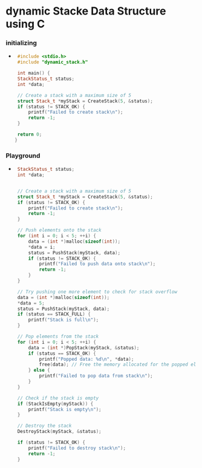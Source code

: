 # dynamic Stacke Data Structure using C

### initializing

 - ``` c++
    #include <stdio.h>
    #include "dynamic_stack.h"

    int main() {
    StackStatus_t status;
    int *data;

    // Create a stack with a maximum size of 5
    struct Stack_t *myStack = CreateStack(5, &status);
    if (status != STACK_OK) {
        printf("Failed to create stack\n");
        return -1;
    }
   
    return 0;
   }
   ```
### Playground

 - ``` c++
    StackStatus_t status;
    int *data;


    // Create a stack with a maximum size of 5
    struct Stack_t *myStack = CreateStack(5, &status);
    if (status != STACK_OK) {
        printf("Failed to create stack\n");
        return -1;
    }

    // Push elements onto the stack
    for (int i = 0; i < 5; ++i) {
        data = (int *)malloc(sizeof(int));
        *data = i;
        status = PushStack(myStack, data);
        if (status != STACK_OK) {
            printf("Failed to push data onto stack\n");
            return -1;
        }
    }

    // Try pushing one more element to check for stack overflow
    data = (int *)malloc(sizeof(int));
    *data = 5;
    status = PushStack(myStack, data);
    if (status == STACK_FULL) {
        printf("Stack is full\n");
    }

    // Pop elements from the stack
    for (int i = 0; i < 5; ++i) {
        data = (int *)PopStack(myStack, &status);
        if (status == STACK_OK) {
            printf("Popped data: %d\n", *data);
            free(data); // Free the memory allocated for the popped element
        } else {
            printf("Failed to pop data from stack\n");
        }
    }

    // Check if the stack is empty
    if (StackIsEmpty(myStack)) {
        printf("Stack is empty\n");
    }

    // Destroy the stack
    DestroyStack(myStack, &status);

    if (status != STACK_OK) {
        printf("Failed to destroy stack\n");
        return -1;
    } 
   ``` 
